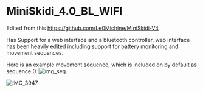 # MiniSkidi_4.0_BL_WIFI
Edited from this https://github.com/Le0Michine/MiniSkidi-V4

Has Support for a web interface and a bluetooth controller, web interface has been heavily edited including support for battery monitoring and movement sequences.

Here is an example movement sequence, which is included on by default as sequence 0.
![img_seq](https://i.imgur.com/Mg481wj.gif)

![IMG_3947](https://github.com/Le0Michine/MiniSkidi-V4/assets/2707008/762304bf-d1e7-49a4-ac41-ce67f41d6aca)
